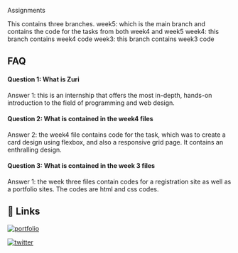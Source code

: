 Assignments

This contains three branches.
week5: which is the main branch and contains the code for the tasks from both week4 and week5
week4: this branch contains week4 code
week3: this branch contains week3 code

## FAQ

#### Question 1: What is Zuri

Answer 1: this is an internship that offers the most in-depth, hands-on introduction to the field of programming and web design.

#### Question 2: What is contained in the week4 files

Answer 2: the week4 file contains code for the task, which was to create a card design using flexbox, and also a responsive grid page. It contains an enthralling design.

#### Question 3: What is contained in the week 3 files

Answer 1: the week three files contain codes for a registration site as well as a portfolio sites. The codes are html and css codes.


## 🔗 Links
[![portfolio](https://img.shields.io/badge/my_portfolio-000?style=for-the-badge&logo=ko-fi&logoColor=white)](https://replit.com/@UdehHarrision)

[![twitter](https://img.shields.io/badge/twitter-1DA1F2?style=for-the-badge&logo=twitter&logoColor=white)](https://twitter.com/udeh_harrison)

